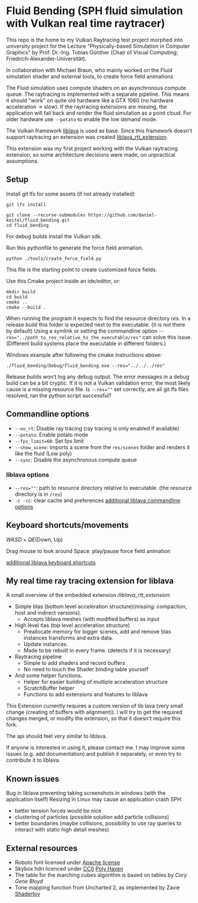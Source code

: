 # Fluid Bending (SPH fluid simulation with Vulkan real time raytracer)

This repo is the home to my Vulkan Raytracing test project morphed into 
university project for the Lecture "Physically-based Simulation in Computer Graphics"
by Prof. Dr.-Ing. Tobias Günther  (Chair of Visual Computing; Friedrich-Alexander-Universität).

In collaboration with Michael Braun, who mainly worked on the Fluid simulation shader and external tools,
to create force field animations.

The Fluid simulation uses compute shaders on an asynchronous compute queue.
The raytracing is implemented with a separate pipeline.
This means it should "work" on quite old hardware like a GTX 1060 (no hardware acceleration -> slow).
If the raytracing extensions are missing, the application will fall back and render the fluid simulation as a point cloud.
For older hardware use `--potato` to enable the low demand mode.

The Vulkan framework [liblava](https://github.com/liblava/liblava) is used as base.
Since this framework doesn't support raytracing an extension was created [liblava_rtt_extension](./liblava_rtt_extension).

This extension was my first project working with the Vulkan raytracing extension,
so some architecture decisions were made, on unpractical assumptions.

## Setup

Install git lfs for some assets (if not already installed)
```shell
git lfs install
```
```shell
git clone --recurse-submodules https://github.com/daniel-keitel/fluid_bending.git
cd fluid_bending
```

For debug builds install the Vulkan sdk.

Run this pythonfile to generate the force field animation.
```shell
python ./tools/create_force_field.py
```
This file is the starting point to create customized force fields.

Use this Cmake project inside an ide/editor, or:

```shell
mkdir build
cd build
cmake ..
cmake --build .
```

When running the program it expects to find the resource directory *res*.
In a release build this folder is expected next to the executable. (it is not there by default)
Using a symlink or setting the commandline option `--res="../path_to_res_relative_to_the_executable/res"` 
can solve this issue. (Different build systems place the executable in different folders.)

Windows example after following the cmake instructions above:
```shell
./fluid_bending/Debug/fluid_bending.exe --res="../../../res"
```

Release builds won't log any debug output.
The error messages in a debug build can be a bit cryptic.
If it is not a Vulkan validation error, the most likely cause is a missing resource file.
Is `--res=""` set correctly, are all git lfs files resolved, ran the python script successful?


## Commandline options
- `--no_rt`: Disable ray tracing (ray tracing is only enabled if available)
- `--potato`: Enable potato mode
- `--fps_limit=60`: Set fps limit
- `--show_scene`: Imports a scene from the `res/scenes` folder and renders it like the fluid (Low poly)
- `--sync`: Disable the asynchronous compute queue

### liblava options
- `--res=""`: path to resource directory relative to executable. (the resource directory is in `/res`) 
- `-c -cc`: clear cache and preferences
[additional liblava commandline options](https://liblava.github.io/#/?id=command-line-arguments)

## Keyboard shortcuts/movements

*WASD* + *QE*(Down, Up)

Drag mouse to look around
Space: play/pause force field animation

[additional liblava keyboard shortcuts](https://liblava.github.io/#/?id=keyboard-shortcuts)

## My real time ray tracing extension for liblava
A small overview of the embedded extension */liblava_rtt_extension*:
- Simple blas (bottom level acceleration structure)(missing: compaction, host and indirect versions).
    - Accepts liblava meshes (with modified buffers) as input
- High level tlas (top level acceleration structure)
    - Preallocate memory for bigger scenes, add and remove blas instances transforms and extra data.
    - Update instances.
    - Made to be rebuilt in every frame. (detects if it is necessary)
- Raytracing pipeline
    - Simple to add shaders and record buffers
    - No need to touch the Shader binding table yourself
- And some helper functions.
    - Helper for easier building of multiple acceleration structure
    - ScratchBuffer helper
    - Functions to add extensions and features to liblava

This Extension currently requires a custom version of lib lava (very small change (creating of buffers with alignment)).
I will try to get the required changes merged, or modify the extension, so that it doesn't require this fork.

The api should feel very similar to liblava.

If anyone is interested in using it, please contact me.
I may improve some issues (e.g. add documentation) and publish it separately, or even try to contribute it to liblava.

## Known issues
Bug in liblava preventing taking screenshots in windows (with the application itself)
Resizing in Linux may cause an application crash
SPH: 
  - better tension forces would be nice
  - clustering of particles (possible solution add particle collisions)
  - better boundaries (maybe collisions, possibility to use ray queries to interact with static high detail meshes)

## External resources
- Roboto font licensed under [Apache license](http://www.apache.org/licenses/LICENSE-2.0)
- Skybox hdri licenced under [CC0](https://creativecommons.org/publicdomain/zero/1.0/) [Poly Haven](https://polyhaven.com/a/goegap)
- The table for the marching cubes algorithm is based on tables by *Cory Gene Bloyd*
- Tone mapping function from Uncharted 2, as implemented by Zavie [Shadertoy](https://www.shadertoy.com/view/lslGzl)